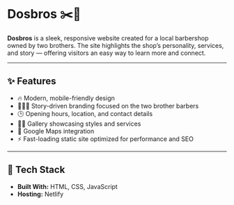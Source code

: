 # Dosbros ✂️💈

**Dosbros** is a sleek, responsive website created for a local barbershop owned by two brothers. The site highlights the shop’s personality, services, and story — offering visitors an easy way to learn more and connect.

---

## ✨ Features

- 🔥 Modern, mobile-friendly design  
- 🧑‍🤝‍🧑 Story-driven branding focused on the two brother barbers  
- 🕒 Opening hours, location, and contact details  
- 💇‍♂️ Gallery showcasing styles and services  
- 📍 Google Maps integration  
- ⚡️ Fast-loading static site optimized for performance and SEO  

---

## 🚀 Tech Stack

- **Built With:** HTML, CSS, JavaScript  
- **Hosting:** Netlify
